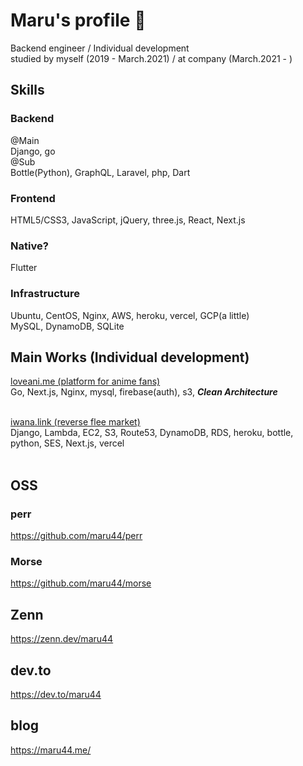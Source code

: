 # Maru's profile 🤝

<!--
**maru44/maru44** is a ✨ _special_ ✨ repository because its `README.md` (this file) appears on your GitHub profile.

Here are some ideas to get you started:

- 🔭 I’m currently working on ...
- 🌱 I’m currently learning ...
- 👯 I’m looking to collaborate on ...
- 🤔 I’m looking for help with ...
- 💬 Ask me about ...
- 📫 How to reach me: ...
- 😄 Pronouns: ...
- ⚡ Fun fact: ...
-->

Backend engineer / Individual development<br/>
studied by myself (2019 - March.2021) / at company (March.2021 - )

## Skills
### Backend
@Main<br/>
Django, go<br/>
@Sub<br/>
Bottle(Python), GraphQL, Laravel, php, Dart<br/>
### Frontend
HTML5/CSS3, JavaScript, jQuery, three.js, React, Next.js
### Native?
Flutter
### Infrastructure
Ubuntu, CentOS, Nginx, AWS, heroku, vercel, GCP(a little)<br/>
MySQL, DynamoDB, SQLite

## Main Works (Individual development)
[loveani.me (platform for anime fans)](https://loveani.me/)<br/>
Go, Next.js, Nginx, mysql, firebase(auth), s3, ___Clean Architecture___<br/><br/>

[iwana.link (reverse flee market)](https://iwana.link/)<br/>
Django, Lambda, EC2, S3, Route53, DynamoDB, RDS, heroku, bottle, python, SES, Next.js, vercel<br/><br/>

## OSS

### perr
https://github.com/maru44/perr

### Morse
https://github.com/maru44/morse




## Zenn
https://zenn.dev/maru44

## dev.to
https://dev.to/maru44

## blog
https://maru44.me/

